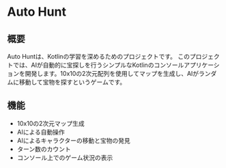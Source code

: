# Auto Hunt
## 概要
Auto Huntは、Kotlinの学習を深めるためのプロジェクトです。
このプロジェクトでは、AIが自動的に宝探しを行うシンプルなKotlinのコンソールアプリケーションを開発します。10x10の2次元配列を使用してマップを生成し、AIがランダムに移動して宝物を探すというゲームです。

## 機能
* 10x10の2次元マップ生成
* AIによる自動操作
* AIによるキャラクターの移動と宝物の発見
* ターン数のカウント
* コンソール上でのゲーム状況の表示
